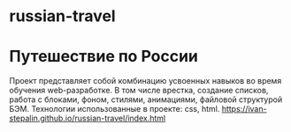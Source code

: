 # russian-travel
# Путешествие по России
Проект представляет собой комбинацию усвоенных навыков во время обучения web-разработке. В том числе врестка, создание списков, работа с блоками, фоном, стилями, анимациями, файловой структурой БЭМ.
Технологии использованные в проекте: css, html.
https://ivan-stepalin.github.io/russian-travel/index.html

